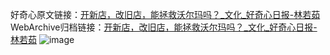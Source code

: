 好奇心原文链接：[开新店，改旧店，能拯救沃尔玛吗？_文化_好奇心日报-林若茹](https://www.qdaily.com/articles/696.html)
WebArchive归档链接：[开新店，改旧店，能拯救沃尔玛吗？_文化_好奇心日报-林若茹](http://web.archive.org/web/20160410100256/http://www.qdaily.com/articles/696.html)
![image](http://ww3.sinaimg.cn/large/007d5XDply1g3v43matuej30u02e01kx)